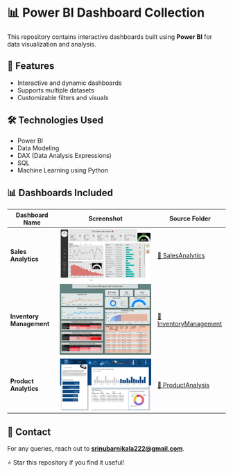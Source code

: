 # 📊 Power BI Dashboard Collection

This repository contains interactive dashboards built using **Power BI** for data visualization and analysis.

## 🔹 Features
- Interactive and dynamic dashboards  
- Supports multiple datasets  
- Customizable filters and visuals  

## 🛠 Technologies Used
- Power BI  
- Data Modeling  
- DAX (Data Analysis Expressions)  
- SQL  
- Machine Learning using Python  

## 📊 Dashboards Included

| Dashboard Name         | Screenshot | Source Folder |
|------------------------|------------|---------------|
| **Sales Analytics** | ![Sales Analytics](SalesAnalysis/SalesAnalytics.png) | [📂 SalesAnalytics](./SalesAnalytics/) |
| **Inventory Management** | ![Inventory Management](InventoryManagement/InventoryManagementScreenShot.png) | [📂 InventoryManagement](./InventoryManagement/) |
| **Product Analytics** | ![Product Analytics](ProductAnalysis/ProductAnalytics.png) | [📂 ProductAnalysis](./ProductAnalysis/) |

## 📧 Contact
For any queries, reach out to **srinubarnikala222@gmail.com**.

⭐ Star this repository if you find it useful!
